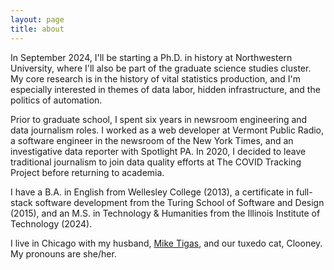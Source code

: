 ```yaml
---
layout: page
title: about
---
```


In September 2024, I'll be starting a Ph.D. in history at Northwestern University, where I'll also be part of the graduate science studies cluster. My core research is in the history of vital statistics production, and I'm especially interested in themes of data labor, hidden infrastructure, and the politics of automation.

Prior to graduate school, I spent six years in newsroom engineering and data journalism roles. I worked as a web developer at Vermont Public Radio, a software engineer in the newsroom of the New York Times, and an investigative data reporter with Spotlight PA. In 2020, I decided to leave traditional journalism to join data quality efforts at The COVID Tracking Project before returning to academia. 

I have a B.A. in English from Wellesley College (2013), a certificate in full-stack software development from the Turing School of Software and Design (2015), and an M.S. in Technology & Humanities from the Illinois Institute of Technology (2024).

I live in Chicago with my husband, [Mike Tigas](https://mike.tig.as/), and our tuxedo cat, Clooney. My pronouns are she/her.